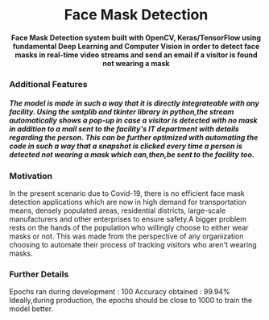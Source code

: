 <h1 align="center">Face Mask Detection</h1>


<div align= "center">
  <h4>Face Mask Detection system built with OpenCV, Keras/TensorFlow using fundamental Deep Learning and Computer Vision in order to detect face masks in real-time video streams and send an email if a visitor is found not wearing a mask</h4>
</div>

<div>
<h3> Additional Features </h3>
<h5>
The model is made in such a way that it is directly integrateable with any facility. Using the smtplib and tkinter library in python,the stream automatically shows a pop-up in case a visitor is detected with no mask in addition to a mail sent to the facility's IT department with details regarding the person.
This can be further optimized with automating the code in such a way that a snapshot is clicked every time a person is detected not wearing a mask which can,then,be sent to the facility too.
</h5>
</div>


<h3>Motivation</h3>
<p>In the present scenario due to Covid-19, there is no efficient face mask detection applications which are now in high demand for transportation means, 
densely populated areas, residential districts, large-scale manufacturers and other enterprises to ensure safety.A bigger problem rests on the hands of the population who willingly choose to either wear masks or not. 
This was made from the perspective of any organization choosing to automate their process of tracking visitors who aren't wearing masks.


<h3>Further Details </h3>
<p> Epochs ran during development : 100 
Accuracy obtained : 99.94%
Ideally,during production, the epochs should be close to 1000 to train the model better.<p>





